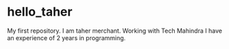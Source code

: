 # hello_taher
My first repository.
I am taher merchant.
Working with Tech Mahindra
I have an experience of 2 years in programming.
